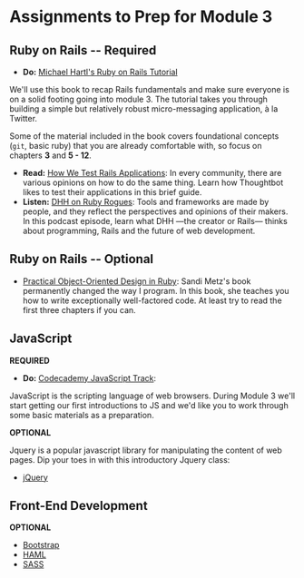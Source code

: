 # Assignments to Prep for Module 3

## Ruby on Rails -- Required

* __Do:__ [Michael Hartl's Ruby on Rails Tutorial](https://www.railstutorial.org/book)

We'll use this book to recap Rails fundamentals and make sure everyone is on a solid footing going into module 3. The tutorial takes you through building a simple but relatively robust micro-messaging application, à la Twitter.

Some of the material included in the book covers foundational concepts (`git`, basic ruby) that you are already comfortable with, so focus on chapters __3__ and __5 - 12__.

* __Read:__ [How We Test Rails Applications](http://robots.thoughtbot.com/how-we-test-rails-applications): In every community, there are various opinions on how to do the same thing. Learn how Thoughtbot likes to test their applications in this brief guide.
* __Listen:__ [DHH on Ruby Rogues](http://devchat.tv/ruby-rogues/056-rr-david-heinemeier-hansson): Tools and frameworks are made by people, and they reflect the perspectives and opinions of their makers. In this podcast episode, learn what DHH —the creator or Rails— thinks about programming, Rails and the future of web development.

## Ruby on Rails -- Optional

* [Practical Object-Oriented Design in Ruby](http://www.amazon.com/gp/product/0321721330): Sandi Metz's book permanently changed the way I program. In this book, she teaches you how to write exceptionally well-factored code. At least try to read the first three chapters if you can.

## JavaScript

**REQUIRED**

* __Do:__ [Codecademy JavaScript Track](http://www.codecademy.com/en/tracks/javascript):

JavaScript is the scripting language of web browsers. During Module 3 we'll start getting our first introductions to JS and we'd like you to work through some basic materials as a preparation.

**OPTIONAL**

Jquery is a popular javascript library for manipulating the content of web pages. Dip your toes in with this introductory Jquery class:

* [jQuery](https://www.codeschool.com/courses/try-jquery)

## Front-End Development

**OPTIONAL**

* [Bootstrap](http://getbootstrap.com)
* [HAML](http://haml.info/tutorial.html)
* [SASS](http://sass-lang.com/guide)
